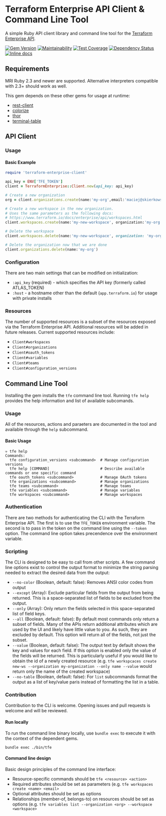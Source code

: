 # Terraform Enterprise API Client & Command Line Tool
A simple Ruby API client library and command line tool for the [Terraform Enterprise API](https://www.terraform.io/docs/enterprise/api/index.html).

[![Gem Version](https://badge.fury.io/rb/terraform-enterprise-client.svg)](https://badge.fury.io/rb/terraform-enterprise-client)
[![Maintainability](https://api.codeclimate.com/v1/badges/1fd90e8dda31d1d402e8/maintainability)](https://codeclimate.com/github/skierkowski/terraform-enterprise-client/maintainability)
[![Test Coverage](https://api.codeclimate.com/v1/badges/1fd90e8dda31d1d402e8/test_coverage)](https://codeclimate.com/github/skierkowski/terraform-enterprise-client/test_coverage)
[![Dependency Status](https://gemnasium.com/badges/github.com/skierkowski/terraform-enterprise-client.svg)](https://gemnasium.com/github.com/skierkowski/terraform-enterprise-client)
[![Inline docs](http://inch-ci.org/github/skierkowski/terraform-enterprise-client.svg?branch=master)](http://inch-ci.org/github/skierkowski/terraform-enterprise-client)


## Requirements

MRI Ruby 2.3 and newer are supported. Alternative interpreters compatible with 2.3+ should work as well.

This gem depends on these other gems for usage at runtime:

- [rest-client](https://github.com/rest-client/rest-client)
- [colorize](https://github.com/fazibear/colorize)
- [thor](https://github.com/erikhuda/thor)
- [terminal-table](https://github.com/tj/terminal-table)

## API Client

### Usage



#### Basic Example

```ruby
require 'terraform-enterprise-client'

api_key = ENV['TFE_TOKEN']
client = TerraformEnterprise::Client.new(api_key: api_key)

# Create a new organization
org = client.organizations.create(name:'my-org',email:'maciej@skierkowski.com')

# Create a new workspace in the new organization.
# Uses the same parameters as the following docs:
# https://www.terraform.io/docs/enterprise/api/workspaces.html
client.workspaces.create(name:'my-new-workspace', organization:'my-org')

# Delete the workspace
client.workspaces.delete(name:'my-new-workspace', organization: 'my-org')

# Delete the organization now that we are done
client.organizations.delete(name:'my-org')
```



### Configuration

There are two main settings that can be modified on initialization:

- `:api_key` (required) - which specifies the API key (formerly called ATLAS_TOKEN)
- `:host` - a hostname other than the default (`app.terraform.io`) for usage with private installs

### Resources

The number of supported resources is a subset of the resources exposed via the Terraform Enterprise API. Additional resources will be added in future releases. Current supported resources include:

- `Client#workspaces`
- `Client#organizations`
- `Client#oauth_tokens`
- `Client#variables`
- `Client#teams`
- `Client#configuration_versions`

## Command Line Tool

Installing the gem installs the `tfe` command line tool. Running `tfe help` provides the help information and list of available subcomands.

### Usage

All of the resources, actions and paraeters are documented in the tool and available through the `help` subcommand.

#### Basic Usage

```shell
➭ tfe help
Commands:
  tfe configuration_versions <subcommand>  # Manage configuration versions
  tfe help [COMMAND]                       # Describe available commands or one specific command
  tfe oauth_tokens <subcommand>            # Manage OAuth tokens
  tfe organizations <subcommand>           # Manage organizations
  tfe teams <subcommand>                   # Manage teams
  tfe variables <subcommand>               # Manage variables
  tfe workspaces <subcommand>              # Manage workspaces
```

### Authentication

There are two methods for authenticating the CLI with the Terraform Enterprise API. The first is to use the `TFE_TOKEN` environment variable. The second is to pass in the token on the command line using the `--token` option. The command line option takes precendence over the environment variable.

### Scripting

The CLI is designed to be easy to call from other scripts. A few command line options exist to control the output format to minimize the string parsing needed to extract the desired data from the output:

- `--no-color` (Boolean, default: false): Removes ANSI color codes from output
- `--except` (Array): Exclude particular fields from the output from being returned. This is a space-separated list of fields to be excluded from the output.
- `--only` (Array): Only return the fields selected in this space-separated list of field keys.
- `--all` (Boolean, default: false): By default most commands only return a subset of fields. Many of the APIs return additional attributes which are used by the UI and likely have little value to you. As such, they are excluded by default. This option will return all of the fields, not just the subset.
- `--value` (Boolean, default: false): The output text by default shows the key and values for each field. If this option is enabled only the value of the fields will be returned. This is particularly useful if you would like to obtain the id of a newly created resource (e.g. `tfe workspcaces create new-ws --organization my-organization --only name --value` would return only the name of the created workspace)
- `--no-table` (Boolean, default: false): For `list` subcommands format the output as a list of key/value paris instead of formatting the list in a table. 

### Contribution

Contribution to the CLI is welcome. Opening issues and pull requests is welcome and will be reviewed.

#### Run locally

To run the command line binary locally, use `bundle exec` to execute it with the context of the dependent gems.

```
bundle exec ./bin/tfe
```
#### Command line design

Basic design principles of the command line interface:

- Resource-specific commands should be `tfe <resource> <action>`
- Required attributes should be set as parameters (e.g. `tfe workspaces create <name> <email>`
- Optional attributes should be set as options
- Relationships (member-of, belongs-to) on resources should be set as options (e.g. `tfe variables list --organization <org> --workspace <workspace>`
